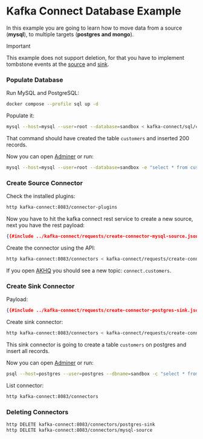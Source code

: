 # Kafka Connect Database Example

In this example you are going to learn how to move data from a source (**mysql**),
to multiple targets (**postgres and mongo**).

> [!IMPORTANT]
> This example does not support deletion, for that you have to implement tombstone events at the [source](https://debezium.io/documentation/reference/connectors/postgresql.html#postgresql-tombstone-events) and [sink](https://docs.confluent.io/kafka-connect-jdbc/current/sink-connector/index.html#jdbc-sink-delete-mode).

### Populate Database

Run MySQL and PostgreSQL:

```bash
docker compose --profile sql up -d
```

Populate it:

```bash
mysql --host=mysql --user=root --database=sandbox < kafka-connect/sql/customers.sql
```

That command should have created the table `customers` and inserted 200 records.

Now you can open [Adminer](http://localhost:9090) or run:

```bash
mysql --host=mysql --user=root --database=sandbox -e "select * from customers"
```

### Create Source Connector

Check the installed plugins:

```bash
http kafka-connect:8083/connector-plugins
```

Now you have to hit the kafka connect rest service to create a new source, next you have the rest payload:

```json
{{#include ../kafka-connect/requests/create-connector-mysql-source.json}}
```

Create the connector using the API:

```bash
http kafka-connect:8083/connectors < kafka-connect/requests/create-connector-mysql-source.json
```

If you open [AKHQ](http://localhost:8080) you should see a new topic: `connect.customers`.

### Create Sink Connector

Payload:

```json
{{#include ../kafka-connect/requests/create-connector-postgres-sink.json}}
```

Create sink connector:

```bash
http kafka-connect:8083/connectors < kafka-connect/requests/create-connector-postgres-sink.json
```

This sink connector is going to create a table `customers` on postgres and insert all records.

Now you can open [Adminer](http://localhost:9090) or run:

```bash
psql --host=postgres --user=postgres --dbname=sandbox -c "select * from customers"
```

List connector:

```bash
http kafka-connect:8083/connectors
```

### Deleting Connectors

```bash
http DELETE kafka-connect:8083/connectors/postgres-sink
http DELETE kafka-connect:8083/connectors/mysql-source
```